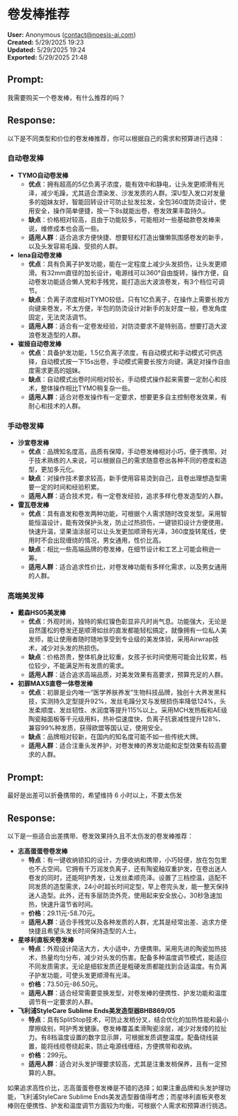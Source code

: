 # 卷发棒推荐

**User:** Anonymous (contact@noesis-ai.com)  
**Created:** 5/29/2025 19:23  
**Updated:** 5/29/2025 19:24  
**Exported:** 5/29/2025 21:48  

## Prompt:
我需要购买一个卷发棒，有什么推荐的吗？

## Response:
以下是不同类型和价位的卷发棒推荐，你可以根据自己的需求和预算进行选择：

### 自动卷发棒
- **TYMO自动卷发棒**
    - **优点**：拥有超高的5亿负离子浓度，能有效中和静电，让头发更顺滑有光泽，减少毛躁，尤其适合漂染发、沙发发质的人群。深U型入发口对发量多的姐妹友好，智能回转设计可防止扯发拉发，全包360度防烫设计，使用安全，操作简单便捷，按一下8s就能出卷，卷发效果丰盈持久。
    - **缺点**：价格相对较高，且由于功能较多，可能相对一些基础款卷发棒来说，维修成本也会高一些。
    - **适用人群**：适合追求方便快捷、想要轻松打造出慵懒氛围感卷发的新手，以及头发容易毛躁、受损的人群。
- **lena自动卷发棒**
    - **优点**：具有负离子护发功能，能在一定程度上减少头发损伤，让头发更顺滑。有32mm直径的加长设计，电源线可以360°自由旋转，操作方便，自动卷发功能适合懒人党和手残党，能打造出大波浪卷发，有3个档位可调节。
    - **缺点**：负离子浓度相对TYMO较低，只有1亿负离子，在操作上需要长按方向键来卷发，不太方便，半包的防烫设计对新手的友好度一般，卷发角度固定，无法灵活调节。
    - **适用人群**：适合有一定卷发经验，对防烫要求不是特别高，想要打造大波浪卷发造型的人群。
- **崔娅自动卷发棒**
    - **优点**：具备护发功能，1.5亿负离子浓度，有自动模式和手动模式可供选择，自动模式按一下15s出卷，手动模式需要长按方向键，满足对操作自由度需求更高的姐妹。
    - **缺点**：自动模式出卷时间相对较长，手动模式操作起来需要一定耐心和技术，整体操作相比TYMO稍复杂一些。
    - **适用人群**：适合对卷发操作有一定要求，想要更多自主控制卷发效果，有耐心和技术的人群。

### 手动卷发棒
- **沙宣卷发棒**
    - **优点**：品牌知名度高，品质有保障，手动卷发棒相对小巧，便于携带。对于技术熟练的人来说，可以根据自己的需求随意卷出各种不同的卷度和造型，更加多元化。
    - **缺点**：对操作技术要求较高，新手使用容易烫到自己，且卷出理想造型需要一定的时间和经验积累。
    - **适用人群**：适合技术党，有一定卷发经验，追求多样化卷发造型的人群。
- **雷瓦卷发棒**
    - **优点**：具有直发和卷发两种功能，可根据个人需求随时改变发型。采用智能恒温设计，能有效保护头发，防止过热损伤，一键锁扣设计方便使用，快速升温，坚果油涂层可以让头发更加顺滑有光泽，360度旋转尾线，使用时不会出现缠绕的情况，男女通用，性价比高。
    - **缺点**：相比一些高端品牌的卷发棒，在细节设计和工艺上可能会稍逊一筹。
    - **适用人群**：适合追求性价比，对卷发棒功能有多样化需求，以及男女通用的人群。

### 高端美发棒
- **戴森HS05美发棒**
    - **优点**：外观时尚，独特的紫红镍色彰显非凡时尚气息。功能强大，无论是自然蓬松的卷发还是顺滑如丝的直发都能轻松搞定，就像拥有一位私人美发师，能让使用者随时随地享受到专业级的美发体验，采用Airwrap技术，减少对头发的热损伤。
    - **缺点**：价格昂贵，整体机身比较重，女孩子长时间使用可能会比较累，档位较少，不能满足所有发质的需求。
    - **适用人群**：适合追求高端品质，对美发效果有高要求，预算充足的人群。
- **初扉MAXS直卷一体卷发棒**
    - **优点**：初扉是业内唯一“医学养肤养发”生物科技品牌，独创十大养发黑科技，实测持久定型提升92%，发丝毛躁分叉与发根损伤率降低124%，头发柔顺度、发丝韧性、水润度等提升115%以上。采用MCH发热板和AE级陶瓷釉面板等千元级用料，热补偿速度快，负离子抗衰减性提升128%、兼容99%种发质，获得欧盟等国认证，使用安全。
    - **缺点**：品牌相对较新，在国内的知名度可能不如一些传统大牌。
    - **适用人群**：适合注重头发养护，对卷发棒的养发功能和定型效果有较高要求的人群。


## Prompt:
最好是出差可以折叠携带的，希望维持 6 小时以上，不要太伤发

## Response:
以下是一些适合出差携带、卷发效果持久且不太伤发的卷发棒推荐：
- **志高蛋蛋卷卷发棒**
    - **特点**：有一键收纳锁扣的设计，方便收纳和携带，小巧轻便，放在包包里也不占空间。它拥有千万润发负离子，还有陶瓷釉双重护发，在卷出迷人卷发的同时，还能呵护秀发，让发丝柔顺亮泽。设置了三档控温，适配不同发质的造型需求，24小时超长时间定型，早上卷完头发，能一整天保持迷人造型。此外，还有多层防烫外壳，使用起来安全放心，30秒急速加热，快速升温节省时间。
    - **价格**：29.11元-58.70元。
    - **适用人群**：适合手残党以及各种发质的人群，尤其是经常出差、追求方便快捷且希望头发长时间保持造型的人士。
- **星哆利直板夹卷发棒**
    - **特点**：外观设计简洁大方，大小适中，方便携带。采用先进的陶瓷加热技术，热量均匀分布，减少对头发的伤害。配备多种温度调节模式，能适应不同发质需求，无论是细软发质还是粗硬发质都能找到合适温度。有负离子护发功能，可使头发更顺滑有光泽。
    - **价格**：73.50元-86.50元。
    - **适用人群**：适合经常需要变换发型，对卷发棒的便携性、护发功能和温度调节有一定要求的人群。
- **飞利浦StyleCare Sublime Ends美发造型器BHB869/05**
    - **特点**：具有SplitStop技术，可防止发梢分叉，结合优化的加热性能和最小摩擦级别，呵护秀发健康。卷发棒覆盖柔滑陶瓷涂层，减少对发缕的拉扯力。有8档温度设置的数字显示屏，可根据发质调整温度。配备绕线装置，能将线缆卷绕起来，防止电源线缠结，方便携带和收纳。
    - **价格**：299元。
    - **适用人群**：适合对头发护理要求较高，尤其是注重发梢保养，且有一定预算的人群。

如果追求高性价比，志高蛋蛋卷卷发棒是不错的选择；如果注重品牌和头发护理功能，飞利浦StyleCare Sublime Ends美发造型器值得考虑；而星哆利直板夹卷发棒则在便携性、护发和温度调节方面较为均衡，可根据个人需求和预算进行挑选。
